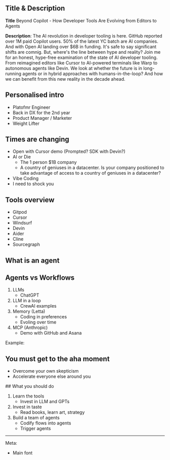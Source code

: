 ## Title & Description

**Title** Beyond Copilot - How Developer Tools Are Evolving from Editors to Agents

**Description**: The AI revolution in developer tooling is here. GitHub reported over 1M paid Copilot users. 50% of the latest YC batch are AI companies. And with Open AI landing over $6B in funding. It's safe to say significant shifts are comnig. But, where's the line between hype and reality? Join me for an honest, hype-free examination of the state of AI developer tooling. From reimagined editors like Cursor to AI-powered terminals like Warp to autonomous agents like Devin. We look at whether the future is in long-running agents or in hybrid approaches with humans-in-the-loop? And how we can benefit from this new reality in the decade ahead.

## Personalised intro

- Platofmr Engineer
- Back in DX for the 2nd year
- Product Manager / Marketer
- Weight Lifter

## Times are changing

- Open with Cursor demo (Prompted? SDK with Devin?)
- AI or Die
    - The 1 person $1B company
    - A country of geniuses in a datacenter. Is your company positioned to take advantage of access to a country of geniuses in a datacenter?
- Vibe Coding
- I need to shock you

## Tools overview

- Gitpod
- Cursor
- Windsurf
- Devin
- Aider
- Cline
- Sourcegraph

## What is an agent

## Agents vs Workflows

1. LLMs
    - ChatGPT
2. LLM in a loop
    - CrewAI examples
3. Memory (Letta)
    - Coding in preferences
    - Evoling over time
4. MCP (Anthropic)
    - Demo with GitHub and Asana

Example: 

## You must get to the aha moment

- Overcome your own skepticism
- Accelerate everyone else around you

## What you should do

1. Learn the tools
    - Invest in LLM and GPTs
2. Invest in taste
    - Read books, learn art, strategy
3. Build a team of agents
    - Codify flows into agents
    - Trigger agents

--- 

Meta: 
- Main font